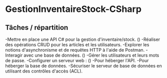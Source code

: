 # GestionInventaireStock-CSharp

## Tâches / répartition
-Mettre en place une API C# pour la gestion d'inventaire/stock. ()
    -Réaliser des opérations CRUD pour les articles et les utilisateurs.
    -Explorer les notions d'asynchronisme et de requêtes HTTP à l'aide de Postman.
-Interagir avec une base de données. ()
    -Gérer les utilisateurs et leurs mots de passe.
-Configurer un serveur web : ()
    -Pour héberger l'API.
    -Pour héberger la base de données.
    -Sécuriser le serveur de base de données en utilisant des contrôles d'accès (ACL).

